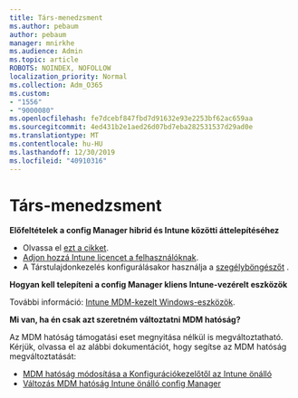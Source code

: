```yaml
---
title: Társ-menedzsment
ms.author: pebaum
author: pebaum
manager: mnirkhe
ms.audience: Admin
ms.topic: article
ROBOTS: NOINDEX, NOFOLLOW
localization_priority: Normal
ms.collection: Adm_O365
ms.custom:
- "1556"
- "9000080"
ms.openlocfilehash: fe7dcebf847fbd7d91632e93e2253bf62ac659aa
ms.sourcegitcommit: 4ed431b2e1aed26d07bd7eba282531537d29ad0e
ms.translationtype: MT
ms.contentlocale: hu-HU
ms.lasthandoff: 12/30/2019
ms.locfileid: "40910316"
---
```

# <a name="co-management"></a>Társ-menedzsment

**Előfeltételek a config Manager hibrid és Intune közötti áttelepítéséhez**

- Olvassa el [ezt a cikket](https://docs.microsoft.com/sccm/mdm/deploy-use/migrate-hybridmdm-to-intunesa).
- [Adjon hozzá Intune licencet a felhasználóknak](https://docs.microsoft.com/intune/licenses-assign).
- A Társtulajdonkezelés konfigurálásakor használja a [szegélyböngészőt](https://www.microsoft.com/windows/microsoft-edge) .

**Hogyan kell telepíteni a config Manager kliens Intune-vezérelt eszközök**

További információ: [Intune MDM-kezelt Windows-eszközök](https://docs.microsoft.com/sccm/core/clients/deploy/deploy-clients-to-windows-computers#bkmk_mdm).

**Mi van, ha én csak azt szeretném változtatni MDM hatóság?**

Az MDM hatóság támogatási eset megnyitása nélkül is megváltoztatható. Kérjük, olvassa el az alábbi dokumentációt, hogy segítse az MDM hatóság megváltoztatását:
- [MDM hatóság módosítása a Konfigurációkezelőtől az Intune önálló](https://docs.microsoft.com/sccm/mdm/deploy-use/migrate-change-mdm-authority)
- [Változás MDM hatóság Intune önálló config Manager](https://docs.microsoft.com/intune-classic/deploy-use/prerequisites-for-enrollment#what-to-do-if-you-choose-the-wrong-mdm-authority-setting)